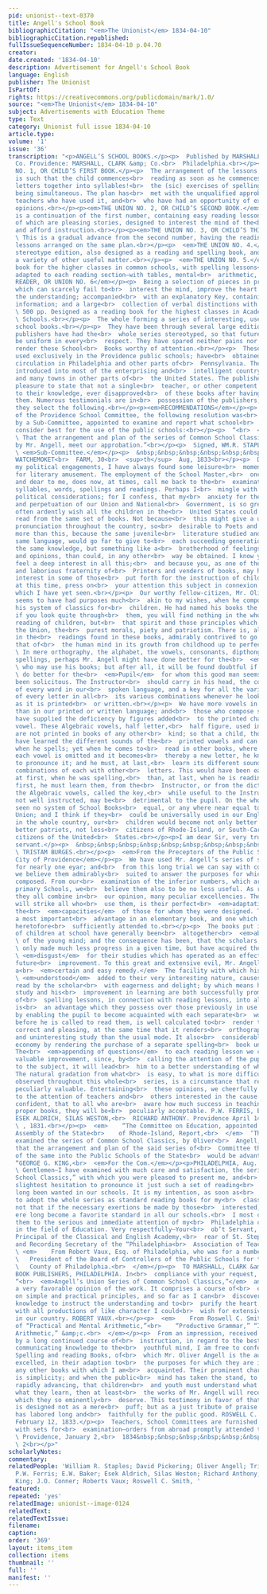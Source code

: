 ```yaml
---
pid: unionist--text-0370
title: Angell's School Book
bibliographicCitation: "<em>The Unionist</em> 1834-04-10"
bibliographicCitation.republished: 
fullIssueSequenceNumber: 1834-04-10 p.04.70
creator: 
date.created: '1834-04-10'
description: Advertisement for Angell's School Book
language: English
publisher: The Unionist
IsPartOf: 
rights: https://creativecommons.org/publicdomain/mark/1.0/
source: "<em>The Unionist</em> 1834-04-10"
subject: Advertisements with Education Theme
type: Text
category: Unionist full issue 1834-04-10
article.type: 
volume: '1'
issue: '36'
transcription: "<p>ANGELL’S SCHOOL BOOKS.</p><p>  Published by MARSHALL, BROWN, &amp;
  Co. Providence: MARSHALL, CLARK &amp; Co.<br>  Philadelphia.<br></p><p>THE UNION
  NO. 1, OR CHILD’S FIRST BOOK.</p><p>  The arrangement of the lessons in this book
  is such that the child commences<br>  reading as soon as he commences putting the
  letters together into syllables!<br>  the (sic) exercises of spelling and reading
  being simultaneous. The plan has<br>  met with the unqualified approbation of those
  teachers who have used it, and<br>  who have had an opportunity of expressing their
  opinions.<br></p><p><em>THE UNION NO. 2, OR CHILD’S SECOND BOOK.</em></p><p>  This
  is a continuation of the first number, containing easy reading lessons,<br>  most
  of which are pleasing stories, designed to interest the mind of the<br>  learner
  and afford instruction.<br></p><p><em>THE UNION NO. 3, OR CHILD’S THIRD BOOK</em></p><p>
  \ This is a gradual advance from the second number, having the reading and<br>  spelling
  lessons arranged on the same plan.<br></p><p>  <em>THE UNION NO. 4.</em>  A neat
  stereotype edition, also designed as a reading and spelling book, and<br>  containing
  a variety of other useful matter.<br></p><p>  <em>THE UNION NO. 5.</em>  A reading
  book for the higher classes in common schools, with spelling lessons<br>  and definitions
  adapted to each reading section—with tables, mental<br>  arithmetic, &amp;c.<br></p><p><em>SELECT
  READER, OR UNION NO. 6</em></p><p>  Being a selection of pieces in prose and verse,
  which can scarcely fail to<br>  interest the mind, improve the heart and inform
  the understanding; accompanied<br>  with an explanatory Key, containing much useful
  information; and a large<br>  collection of verbal distinctions with illustrations.<br></p><p>
  \ 500 pp. Designed as a reading book for the highest classes in Academies and<br>
  \ Schools.<br></p><p>  The whole forming a series of interesting, useful and economical
  school books.<br></p><p>  They have been through several large editions, and the
  publishers have had the<br>  whole series stereotyped, so that future editions will
  be uniform in every<br>  respect. They have spared neither pains nor expense to
  render these School<br>  Books worthy of attention.<br></p><p>  These books are
  used exclusively in the Providence public schools; have<br>  obtained an extensive
  circulation in Philadelphia and other parts of<br>  Pennsylvania. They have been
  introduced into most of the enterprising and<br>  intelligent country towns in Rhode-Island,
  and many towns in other parts of<br>  the United States. The publishers have the
  pleasure to state that not a single<br>  teacher, or other competent person has,
  to their knowledge, ever disapproved<br>  of these books after having fairly examined
  them. Numerous testimonials are in<br>  possession of the publishers, from which
  they select the following.<br></p><p><em>RECOMMENDATIONS</em></p><p>  At a meeting
  of the Providence School Committee, the following resolution was<br>  introduced
  by a Sub-Committee, appointed to examine and report what school<br>  books they
  consider best for the use of the public schools:<br></p><p>  “<br>  <em>Resolved,</em>
  \ That the arrangement and plan of the series of Common School Classics,<br>  compiled
  by Mr. Angell, meet our approbation.”<br></p><p>  Signed, WM.R. STAPLES, DAVID PICKERING,<br>
  \ <em>Sub-Committee.</em></p><p>  &nbsp;&nbsp;&nbsp;&nbsp;&nbsp;&nbsp;&nbsp;&nbsp;&nbsp;&nbsp;&nbsp;
  WATCHEMOKET<br>  FARM, 30<br>  <sup>th</sup>  Aug, 1833<br></p><p>  Dear Sir:—Among
  my political engagements, I have always found some leisure<br>  moments left me
  for literary amusement. The employment of the School Master,<br>  once so useful
  and dear to me, does now, at times, call me back to the<br>  examination of letters,
  syllables, words, spellings and readings. Perhaps I<br>  mingle with all these some
  political considerations; for I confess, that my<br>  anxiety for the preservation
  and perpetuation of our Union and National<br>  Government, is so great, that I
  often ardently wish all the children in the<br>  United States could be taught to
  read from the same set of books. Not because<br>  this might give a uniformity of
  pronunciation throughout the country, so<br>  desirable to Poets and Orators; but
  more than this, because the same juvenile<br>  literature studied and read, in the
  same language, would go far to give to<br>  each succeeding generation not only
  the same knowledge, but something like a<br>  brotherhood of feelings, sentiments,
  and opinions, than could, in any other<br>  way be obtained. I know you as a citizen,
  feel a deep interest in all this;<br>  and because you, as one of the highly useful
  and laborious fraternity of<br>  Printers and venders of books, may have a peculiar
  interest in some of those<br>  put forth for the instruction of children, I shall,
  at this time, press on<br>  your attention this subject in connexion with the best
  which I have yet seen.<br></p><p>  Our worthy fellow-citizen, Mr. Oliver Angell,
  seems to have had purposes much<br>  akin to my wishes, when he composed and published
  his system of classics for<br>  children. He had named his books the “Union;” and
  if you look quite through<br>  them, you will find nothing in the whole, for the
  reading of children, but<br>  that spirit and those principles which alone can preserve
  the Union, the<br>  purest morals, piety and patriotism. There is, also, a progression
  in the<br>  readings found in these books, admirably contrived to go along with
  that of<br>  the human mind in its growth from childhood up to perfect maturity.<br></p><p>
  \ In mere orthography, the alphabet, the vowels, consonants, dipthongs,<br>  syllables,
  spellings, perhaps Mr. Angell might have done better for the<br>  <em>Instructor</em>
  \ who may use his books; but after all, it will be found doubtful if any one can<br>
  \ do better for the<br>  <em>Pupil</em>  for whom this good man seems alone to have
  been solicitous. The Instructor<br>  should carry in his head, the correct pronunciation
  of every word in our<br>  spoken language, and a key for all the various sounds
  of every letter in all<br>  its various combinations whenever he looks at that language
  as it is printed<br>  or written.<br></p><p>  We have more vowels in our spoken
  than in our printed or written language; and<br>  those who compose spelling books
  have supplied the deficiency by figures added<br>  to the printed character of each
  vowel. These Algebraic vowels, half letter,<br>  half figure, used in spelling books,
  are not printed in books of any other<br>  kind; so that a child, though he may
  have learned the different sounds of the<br>  printed vowels and can pronounce them
  when he spells; yet when he comes to<br>  read in other books, where one half of
  each vowel is omitted and it becomes<br>  thereby a new letter, he knows not how
  to pronounce it; and he must, at last,<br>  learn its different sounds in the different
  combinations of each with other<br>  letters. This would have been easier done,
  at first, when he was spelling,<br>  than, at last, when he is reading. Last or
  first, he must learn them, from the<br>  Instructor, or from the dictionary; and
  the Algebraic vowels, called the key,<br>  while useful to the Instructors themselves
  not well instructed, may be<br>  detrimental to the pupil. On the whole, I have
  seen no system of School Books<br>  equal, or any where near equal to Mr. Angell’s
  Union; and I think if they<br>  could be universally used in our English Schools
  in the whole country, our<br>  children would become not only better scholars, but
  better patriots, not less<br>  citizens of Rhode-Island, or South-Carolina and more
  citizens of the United<br>  States.<br></p><p>I am dear Sir, very truly, your obedient
  servant.</p><p>  &nbsp;&nbsp;&nbsp;&nbsp;&nbsp;&nbsp;&nbsp;&nbsp;&nbsp;&nbsp;&nbsp;&nbsp;&nbsp;&nbsp;&nbsp;&nbsp;&nbsp;&nbsp;&nbsp;&nbsp;&nbsp;&nbsp;&nbsp;&nbsp;&nbsp;&nbsp;&nbsp;&nbsp;&nbsp;&nbsp;&nbsp;&nbsp;&nbsp;&nbsp;&nbsp;<br>
  \ TRISTAM BURGES.<br></p><p>  <em>From the Preceptors of the Public Schools in the
  City of Providence</em></p><p>  We have used Mr. Angell’s series of school books,
  for nearly one eyar; and<br>  from this long trial we can say with confidence that
  we believe them admirably<br>  suited to answer the purposes for which they were
  composed. From our<br>  examination of the inferior numbers, which are used in the
  primary Schools, we<br>  believe them also to be no less useful. As reading books,
  they all combine in<br>  our opinion, many peculiar excellencies. The first, which
  will strike all who<br>  use them, is their perfect<br>  <em>adaptation</em>  to
  the<br>  <em>capacities</em>  of those for whom they were designed. This, we consider
  a most important<br>  advantage in an elementary book, and one which has not been
  heretofore<br>  sufficiently attended to.<br></p><p>  The books put into the hands
  of children at school have generally been<br>  altogether<br>  <em>above the understanding</em>
  \ of the young mind; and the consequence has been, that the scholars have noy<br>
  \ only made much less progress in a given time, but have acquired the lasting<br>
  \ <em>disgust</em>  for their studies which has operated as an effectual bar to
  future<br>  improvement. To this great and extensive evil, Mr. Angell’s books afford
  a<br>  <em>certain and easy remedy.</em>  The facility with which his lessons are<br>
  \ <em>understood</em>  added to their very interesting nature, causes them to be
  read by the scholar<br>  with eagerness and delight; by which means his love of
  study and his<br>  improvement in learning are both successfully promoted. The introduction
  of<br>  spelling lessons, in connection with reading lessons, into all the books,
  is<br>  an advantage which they possess over those previously in use. This<br>  arrangement,
  by enabling the pupil to become acquainted with each separate<br>  word, immediately
  before he is called to read them, is well calculated to<br>  render that exercise
  correct and pleasing, at the same time that it renders<br>  orthography a less dry
  and uninteresting study than the usual mode. It also<br>  considerably promotes
  economy by rendering the purchase of a separate spelling<br>  book unnecessary.
  The<br>  <em>appending of questions</em>  to each reading lesson we consider a very
  valuable improvement, since, by<br>  calling the attention of the pupil more closely
  to the subject, it will lead<br>  him to a better understanding of what is read.
  The natural gradation from what<br>  is easy, to what is more difficult, which is
  observed throughout this whole<br>  series, is a circumstance that renders them
  peculiarly valuable. Entertaining<br>  these opinions, we cheerfully recommend them
  to the attention of teachers and<br>  others interested in the cause of education;
  confident, that to all who are<br>  aware how much success in teaching depends upon
  proper books, they will be<br>  peculiarly acceptable. P.W. FERRIS, E.W. BAKER,
  ESEK ALDRICH, SILAS WESTON,<br>  RICHARD ANTHONY. Providence April 14<br>  <sup>th</sup>
  \ , 1831.<br></p><p>  <em>    “The Committee on Education, appointed by the General
  Assembly of the State<br>    of Rhode-Island, Report,<br>  </em>  ‘That they have
  examined the series of Common School Classics, by Oliver<br>  Angell, A.M., and
  that the arrangement and plan of the said series of<br>  Committee the introduction
  of the same into the Public Schools of the State<br>  would be advantageous. Signed,
  “GEORGE G. KING,<br>  <em>For the Com.</em></p><p>PHILADELPHIA, Aug. 28. 1833.</p><p>
  \ Gentlemen—I have examined with much care and satisfaction, the series of<br>  “Angell’s
  School Classics,” with which you were pleased to present me, and<br>  have not the
  slightest hesitation to pronounce it just such a set of reading<br>  books as has
  long been wanted in our schools. It is my intention, as soon as<br>  practicable,
  to adopt the whole series as standard reading books for my<br>  classes, and I doubt
  not that if the necessary exertions be made by those<br>  interested, they will
  ere long become a favorite standard in all our schools.<br>  I most cheerfully recommend
  them to the serious and immediate attention of my<br>  Philadelphia co-laborers
  in the field of Education. Very respectfully—Your<br>  ob’t Servant, J. O’CONNER.
  Principal of the Classical and English Academy,<br>  rear of St. Stephen’s Church,
  and Recording Secretary of the “Philadelphia<br>  Association of Teachers.”<br></p><p>
  \ <em>    From Robert Vaux, Esq. of Philadelphia, who was for a number of years<br>
  \   President of the Board of Controllers of the Public Schools for the City and<br>
  \   County of Philadelphia.<br>  </em></p><p>  TO MARSHALL, CLARK &amp; CO. SCHOOL
  BOOK PUBLISHERS, PHILADELPHIA. In<br>  compliance with your request, I have examined
  “<br>  <em>Angell’s Union Series of Common School Classics,”</em>  and entertain
  a very favorable opinion of the work. It comprises a course of<br>  elementary lessons
  on simple and practical principles, and so far as I can<br>  discover, imparts throughout,
  knowledge to instruct the understanding and to<br>  purify the heart. In common
  with all productions of like character I could<br>  wish for extensive circulation
  in our country. ROBERT VAUX.<br></p><p>  <em>    From Roswell C. Smith, Esq. Author
  of “Practical and Mental Arithmetic,”<br>    “Productive Grammar,” “Introductory
  Arithmetic,” &amp;c.<br>  </em></p><p>  From an impression, received and corroborated
  by a long continued course of<br>  instruction, in regard to the best methods of
  communicating knowledge to the<br>  youthful mind, I am free to confess that the
  Spelling and reading Books, of<br>  which Mr. Oliver Angell is the author, are not
  excelled, in their adaption to<br>  the purposes for which they are intended by
  any other books with which I am<br>  acquainted. Their prominent characteristic
  is simplicity; and when the public<br>  mind has taken the stand, to which it seems
  rapidly advancing, that children<br>  and youth must understand what they read and
  what they learn, then at least<br>  the works of Mr. Angell will receive that patronage,
  which they so eminently<br>  deserve. This testimony in favor of that gentleman
  is designed not as a mere<br>  puff; but as a just tribute of praise to one who
  has labored long and<br>  faithfully for the public good. ROSWELL C. SMITH.<br></p><p>Hampton,
  February 12, 1833.</p><p>  Teachers, School Committees are furnished gratuitously
  with sets for<br>  examination—orders from abroad promptly attended to.<br></p><p>
  \ Providence, January 2,<br>  1834&nbsp;&nbsp;&nbsp;&nbsp;&nbsp;&nbsp;&nbsp;&nbsp;&nbsp;&nbsp;&nbsp;&nbsp;&nbsp;&nbsp;&nbsp;&nbsp;&nbsp;&nbsp;&nbsp;&nbsp;&nbsp;&nbsp;&nbsp;&nbsp;&nbsp;&nbsp;&nbsp;&nbsp;&nbsp;&nbsp;&nbsp;&nbsp;&nbsp;&nbsp;&nbsp;&nbsp;&nbsp;&nbsp;&nbsp;&nbsp;&nbsp;&nbsp;&nbsp;&nbsp;&nbsp;&nbsp;&nbsp;&nbsp;&nbsp;<br>
  \ 2<br></p>"
scholarlyNotes: 
commentary: 
relatedPeople: 'William R. Staples; David Pickering; Oliver Angell; Tristam Burges;
  P.W. Ferris; E.W. Baker; Esek Aldrich, Silas Weston; Richard Anthony; George G.
  King; J.O. Conner; Roberts Vaux; Roswell C. Smith, '
featured: 
repeated: 'yes'
relatedImage: unionist--image-0124
relatedText: 
relatedTextIssue: 
filename: 
caption: 
order: '369'
layout: items_item
collection: items
thumbnail: ''
full: ''
manifest: ''
---
```

